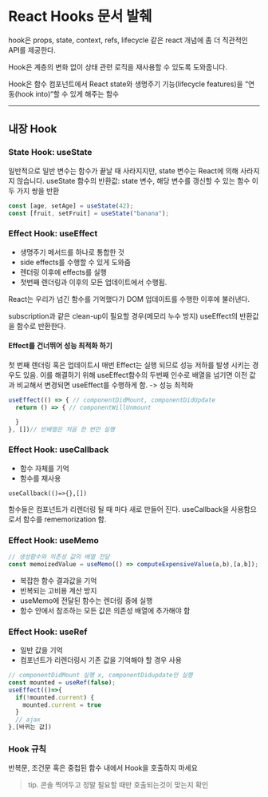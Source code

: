 # React Hooks 문서 발췌

hook은 props, state, context, refs, lifecycle 같은 react 개념에 좀 더 직관적인 API를 제공한다.

Hook은 계층의 변화 없이 상태 관련 로직을 재사용할 수 있도록 도와줍니다.

Hook은 함수 컴포넌트에서 React state와 생명주기 기능(lifecycle features)을 “연동(hook into)“할 수 있게 해주는 함수

---

## 내장 Hook

### State Hook: useState

일반적으로 일반 변수는 함수가 끝날 때 사라지지만, state 변수는 React에 의해 사라지지 않습니다.
useState 함수의 반환값: state 변수, 해당 변수를 갱신할 수 있는 함수 이 두 가지 쌍을 반환

```javascript
const [age, setAge] = useState(42);
const [fruit, setFruit] = useState("banana");
```

### Effect Hook: useEffect

* 생명주기 메서드를 하나로 통합한 것
* side effects를 수행할 수 있게 도와줌
* 렌더링 이후에 effects를 실행
* 첫번째 렌더링과 이후의 모든 업데이트에서 수행됨.

React는 우리가 넘긴 함수를 기억했다가 DOM 업데이트를 수행한 이후에 불러낸다.

subscription과 같은 clean-up이 필요할 경우(메모리 누수 방지) useEffect의 반환값을 함수로 반환한다.

#### Effect를 건너뛰어 성능 최적화 하기

첫 번째 렌더링 혹은 업데이트시 매번 Effect는 실행 되므로 성능 저하를 발생 시키는 경우도 있음. 이를 해결하기 위해 useEffect함수의 두번째 인수로 배열을 넘기면 이전 값과 비교해서 변경되면 useEffect를 수행하게 함. -> 성능 최적화
 
```javascript
useEffect(() => { // componentDidMount, componentDidUpdate 
  return () => { // componentWillUnmount

  }
}, [])// 빈배열은 처음 한 번만 실행
```
### Effect Hook: useCallback

* 함수 자체를 기억
* 함수를 재사용  

```
useCallback(()=>{},[])
```

함수들은 컴포넌트가 리렌더링 될 때 마다 새로 만들어 진다. useCallback을 사용함으로서 함수를 rememorization 함.

### Effect Hook: useMemo

```javascript
// 생성함수와 의존성 값의 배열 전달
const memoizedValue = useMemo(() => computeExpensiveValue(a,b),[a,b]);
```

* 복잡한 함수 결과값을 기억 
* 반복되는 고비용 계산 방지 
* useMemo에 전달된 함수는 렌더링 중에 실행
* 함수 안에서 참조하는 모든 값은 의존성 배열에 추가해야 함 

### Effect Hook: useRef
* 일반 값을 기억 
* 컴포넌트가 리렌더링시 기존 값을 기억해야 할 경우 사용

```javascript
// componentDidMount 실행 x, componentDidupdate만 실행 
const mounted = useRef(false);
useEffect(()=>{
  if(!mounted.current) {
    mounted.current = true
  }
  // ajax 
},[바뀌는 값]) 
```


### Hook 규칙

반복문, 조건문 혹은 중첩된 함수 내에서 Hook을 호출하지 마세요

> tip.
> 콘솔 찍어두고 정말 필요할 때만 호출되는것이 맞는지 확인